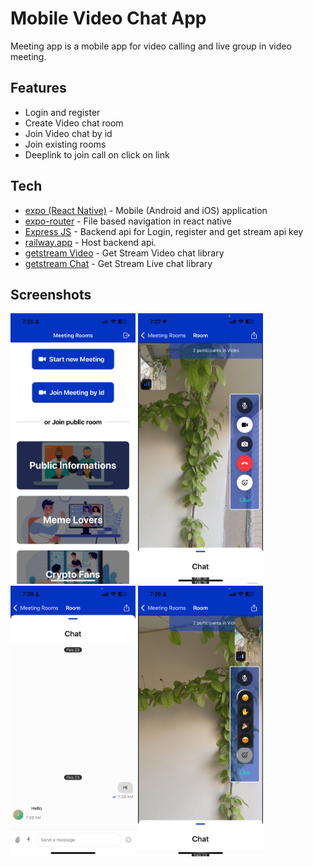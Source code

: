 # Mobile Video Chat App

Meeting app is a mobile app for video calling and live group in video meeting.

## Features

- Login and register
- Create Video chat room
- Join Video chat by id
- Join existing rooms
- Deeplink to join call on click on link

## Tech

- [expo (React Native)] - Mobile (Android and iOS) application
- [expo-router] - File based navigation in react native
- [Express JS] - Backend api for Login, register and get stream api key
- [railway.app] - Host backend api.
- [getstream Video] - Get Stream Video chat library
- [getstream Chat] - Get Stream Live chat library

## Screenshots

<p float="left">
<img src="assets/screenshots/mettings.PNG" alt="Meetings" width="200"/>
<img src="assets/screenshots/video-call-room.PNG" alt="Video call room" width="200"/>
<img src="assets/screenshots/group-chat.PNG" alt="Group chat" width="200"/>
<img src="assets/screenshots/reactions.PNG" alt="Reactions" width="200"/>
</p>

[//]: # "These are reference links used in the body of this note and get stripped out when the markdown processor does its job. There is no need to format nicely because it shouldn't be seen. Thanks SO - http://stackoverflow.com/questions/4823468/store-comments-in-markdown-syntax"
[expo (React Native)]: https://expo.dev/
[Express JS]: https://expressjs.com/
[getstream Video]: https://getstream.io/video/
[getstream Chat]: https://getstream.io/chat/
[expo-router]: https://docs.expo.dev/router/introduction/
[railway.app]: https://railway.app/
